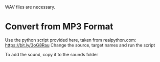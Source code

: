 WAV files are necessary.

# Convert from MP3 Format
  Use the python script provided here, taken from realpython.com: https://bit.ly/3oG8Rau
  Change the source, target names and run the script
 
To add the sound, copy it to the sounds folder
